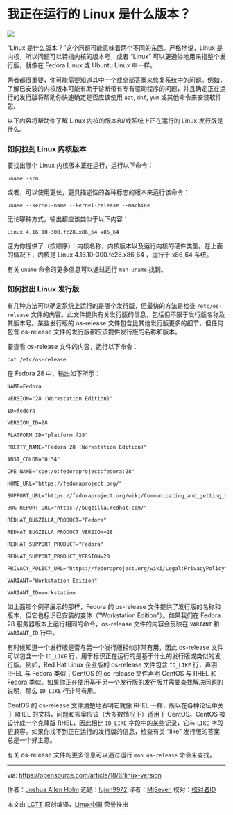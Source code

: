 我正在运行的 Linux 是什么版本？
=====

![](https://opensource.com/sites/default/files/styles/image-full-size/public/lead-images/yearbook-haff-rx-linux-file-lead_0.png?itok=-i0NNfDC)

“Linux 是什么版本？”这个问题可能意味着两个不同的东西。严格地说，Linux 是内核，所以问题可以特指内核的版本号，或者 “Linux” 可以更通俗地用来指整个发行版，就像在 Fedora Linux 或 Ubuntu Linux 中一样。

两者都很重要，你可能需要知道其中一个或全部答案来修复系统中的问题。例如，了解已安装的内核版本可能有助于诊断带有专有驱动程序的问题，并且确定正在运行的发行版将帮助你快速确定是否应该使用 `apt`, `dnf`, `yum` 或其他命令来安装软件包。

以下内容将帮助你了解 Linux 内核的版本和/或系统上正在运行的 Linux 发行版是什么。

### 如何找到 Linux 内核版本

要找出哪个 Linux 内核版本正在运行，运行以下命令：
```
uname -srm

```

或者，可以使用更长，更具描述性的各种标志的版本来运行该命令：
```
uname --kernel-name --kernel-release --machine

```

无论哪种方式，输出都应该类似于以下内容：
```
Linux 4.16.10-300.fc28.x86_64 x86_64

```

这为你提供了（按顺序）：内核名称，内核版本以及运行内核的硬件类型。在上面的情况下，内核是 Linux 4.16.10-300.fc28.x86_64 ，运行于 x86_64 系统。

有关 `uname` 命令的更多信息可以通过运行 `man uname` 找到。

### 如何找出 Linux 发行版

有几种方法可以确定系统上运行的是哪个发行版，但最快的方法是检查 `/etc/os-release` 文件的内容。此文件提供有关发行版的信息，包括但不限于发行版名称及其版本号。某些发行版的 os-release 文件包含比其他发行版更多的细节，但任何包含 os-release 文件的发行版都应该提供发行版的名称和版本。

要查看 os-release 文件的内容，运行以下命令：
```
cat /etc/os-release

```

在 Fedora 28 中，输出如下所示：
```
NAME=Fedora

VERSION="28 (Workstation Edition)"

ID=fedora

VERSION_ID=28

PLATFORM_ID="platform:f28"

PRETTY_NAME="Fedora 28 (Workstation Edition)"

ANSI_COLOR="0;34"

CPE_NAME="cpe:/o:fedoraproject:fedora:28"

HOME_URL="https://fedoraproject.org/"

SUPPORT_URL="https://fedoraproject.org/wiki/Communicating_and_getting_help"

BUG_REPORT_URL="https://bugzilla.redhat.com/"

REDHAT_BUGZILLA_PRODUCT="Fedora"

REDHAT_BUGZILLA_PRODUCT_VERSION=28

REDHAT_SUPPORT_PRODUCT="Fedora"

REDHAT_SUPPORT_PRODUCT_VERSION=28

PRIVACY_POLICY_URL="https://fedoraproject.org/wiki/Legal:PrivacyPolicy"

VARIANT="Workstation Edition"

VARIANT_ID=workstation

```

如上面那个例子展示的那样，Fedora 的 os-release 文件提供了发行版的名称和版本，但它也标识已安装的变体（"Workstation Edition"）。如果我们在 Fedora 28 服务器版本上运行相同的命令，os-release 文件的内容会反映在 `VARIANT` 和 `VARIANT_ID` 行中。

有时候知道一个发行版是否与另一个发行版相似非常有用，因此 os-release 文件可以包含一个 `ID_LIKE` 行，用于标识正在运行的是基于什么的发行版或类似的发行版。例如，Red Hat Linux 企业版的 os-release 文件包含 `ID_LIKE` 行，声明 RHEL 与 Fedora 类似；CentOS 的 os-release 文件声明 CentOS 与 RHEL 和 Fedora 类似。如果你正在使用基于另一个发行版的发行版并需要查找解决问题的说明，那么 `ID_LIKE` 行非常有用。

CentOS 的 os-release 文件清楚地表明它就像 RHEL 一样，所以在各种论坛中关于 RHEL 的文档，问题和答案应该（大多数情况下）适用于 CentOS。CentOS 被设计成一个克隆版 RHEL，因此相比 `ID_LIKE` 字段中的某些记录，它与 `LIKE` 字段更兼容。如果你找不到正在运行的发行版的信息，检查有关 “like” 发行版的答案总是一个好主意。

有关 os-release 文件的更多信息可以通过运行 `man os-release` 命令来查找。


--------------------------------------------------------------------------------

via: https://opensource.com/article/18/6/linux-version

作者：[Joshua Allen Holm][a]
选题：[lujun9972](https://github.com/lujun9972)
译者：[MjSeven](https://github.com/MjSeven)
校对：[校对者ID](https://github.com/校对者ID)

本文由 [LCTT](https://github.com/LCTT/TranslateProject) 原创编译，[Linux中国](https://linux.cn/) 荣誉推出

[a]:https://opensource.com/users/holmja
